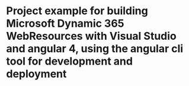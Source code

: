 # Project example for building Microsoft Dynamic 365 WebResources with Visual Studio and angular 4, using the angular cli tool for development and deployment
